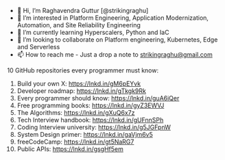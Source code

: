 - 👋 Hi, I’m Raghavendra Guttur [@strikingraghu]
- 👀 I’m interested in Platform Engineering, Application Modernization, Automation, and Site Reliability Engineering
- 🌱 I’m currently learning Hyperscalers, Python and IaC
- 💞️ I’m looking to collaborate on Platform engineering, Kubernetes, Edge and Serverless
- 📫 How to reach me - Just a drop a note to strikingraghu@gmail.com

10 GitHub repositories every programmer must know:

1. Build your own X: https://lnkd.in/gM6pEYvk
2. Developer roadmap: https://lnkd.in/gTkgk9Rk
3. Every programmer should know: https://lnkd.in/guA6iQer
4. Free programming books: https://lnkd.in/gyZ3EWVJ
5. The Algorithms: https://lnkd.in/gXuQ6x7z
6. Tech Interview handbook: https://lnkd.in/gUFnnSPh
7. Coding Interview university: https://lnkd.in/g5JGFpnW
8. System Design primer: https://lnkd.in/gaVjm6v5
9. freeCodeCamp: https://lnkd.in/gt5NaRG7
10. Public APIs: https://lnkd.in/gsgHf5em

<!---
strikingraghu/strikingraghu is a ✨ special ✨ repository because its `README.md` (this file) appears on your GitHub profile.
You can click the Preview link to take a look at your changes.
--->
